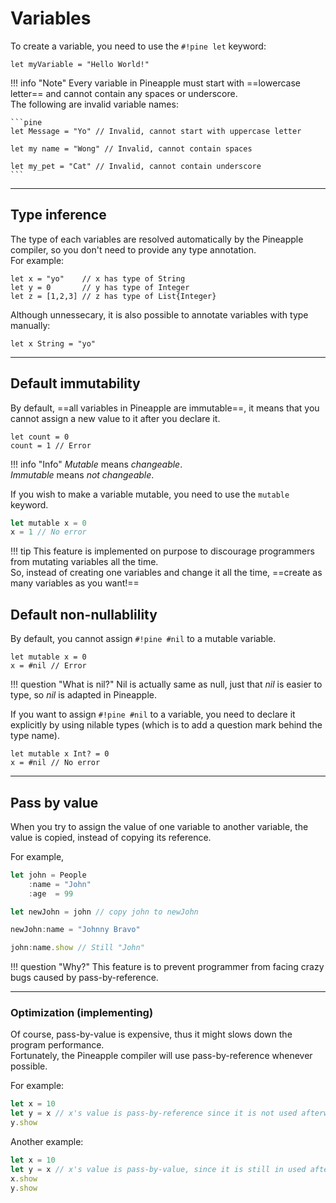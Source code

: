 # Variables

To create a variable, you need to use the `#!pine let` keyword:

```pine
let myVariable = "Hello World!"
```
 
!!! info "Note"
    Every variable in Pineapple must start with ==lowercase letter== and cannot contain any spaces or underscore.  
    The following are invalid variable names:

    ```pine
    let Message = "Yo" // Invalid, cannot start with uppercase letter

    let my name = "Wong" // Invalid, cannot contain spaces

    let my_pet = "Cat" // Invalid, cannot contain underscore
    ```

---

## Type inference

The type of each variables are resolved automatically by the Pineapple compiler, so you don't need to provide any type annotation.  
For example:

```pine
let x = "yo"    // x has type of String
let y = 0       // y has type of Integer
let z = [1,2,3] // z has type of List{Integer}
```

Although unnessecary, it is also possible to annotate variables with type manually:

```pine
let x String = "yo"
```
<hr>

## Default immutability

By default, ==all variables in Pineapple are immutable==, it means that you cannot assign a new value to it after you declare it.

```pine
let count = 0
count = 1 // Error
```

!!! info "Info"
    *Mutable* means *changeable*.  
    *Immutable* means *not changeable*.

If you wish to make a variable mutable, you need to use the `mutable` keyword.

```js
let mutable x = 0
x = 1 // No error
```

!!! tip
    This feature is implemented on purpose to discourage programmers from mutating variables all the time.  
    So, instead of creating one variables and change it all the time, ==create as many variables as you want!==


## Default non-nullablility

By default, you cannot assign `#!pine #nil` to a mutable variable.

```pine
let mutable x = 0
x = #nil // Error
```

!!! question "What is nil?"
    Nil is actually same as null, just that *nil* is easier to type, so *nil* is adapted in Pineapple.

If you want to assign `#!pine #nil` to a variable, you need to declare it explicitly by using nilable types (which is to add a question mark behind the type name).

```pine
let mutable x Int? = 0
x = #nil // No error
```

<hr>

## Pass by value

When you try to assign the value of one variable to another variable, the value is copied, instead of copying its reference.  

For example,
```js
let john = People
    :name = "John"
    :age  = 99

let newJohn = john // copy john to newJohn

newJohn:name = "Johnny Bravo"

john:name.show // Still "John"
```

!!! question "Why?"
    This feature is to prevent programmer from facing crazy bugs caused by pass-by-reference.

<hr>

### Optimization (implementing)
Of course, pass-by-value is expensive, thus it might slows down the program performance.  
Fortunately, the Pineapple compiler will use pass-by-reference whenever possible.  

For example:
```js
let x = 10
let y = x // x's value is pass-by-reference since it is not used afterwards
y.show
```

Another example:
```js
let x = 10
let y = x // x's value is pass-by-value, since it is still in used after this line
x.show
y.show
```